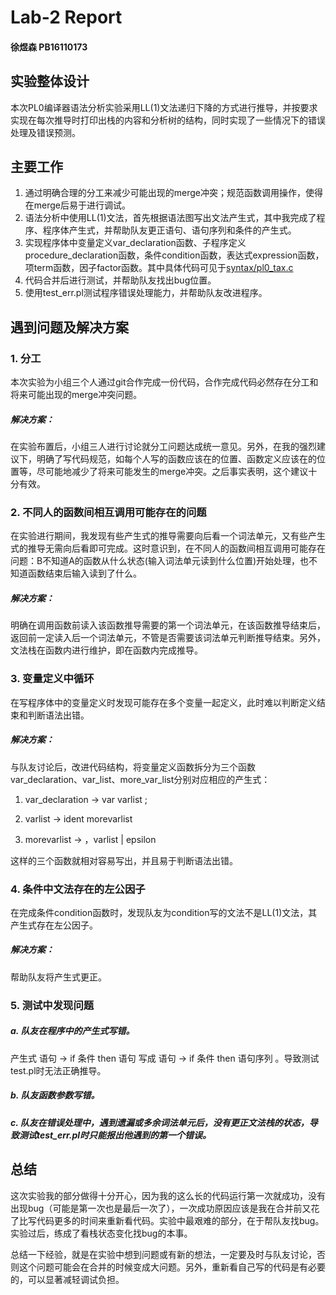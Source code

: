 # Lab-2 Report

#### 徐煜森 PB16110173



## 实验整体设计

本次PL0编译器语法分析实验采用LL(1)文法递归下降的方式进行推导，并按要求实现在每次推导时打印出栈的内容和分析树的结构，同时实现了一些情况下的错误处理及错误预测。



## 主要工作

1. 通过明确合理的分工来减少可能出现的merge冲突；规范函数调用操作，使得在merge后易于进行调试。
2. 语法分析中使用LL(1)文法，首先根据语法图写出文法产生式，其中我完成了程序、程序体产生式，并帮助队友更正语句、语句序列和条件的产生式。
3. 实现程序体中变量定义var_declaration函数、子程序定义procedure_declaration函数，条件condition函数，表达式expression函数，项term函数，因子factor函数。其中具体代码可见于[syntax/pl0_tax.c](http://210.45.114.146:880/G_PB16110675/pl0compiler/blob/xuyusen-lab-2/syntax/pl0_tax.c)
4. 代码合并后进行测试，并帮助队友找出bug位置。
5. 使用test_err.pl测试程序错误处理能力，并帮助队友改进程序。



## 遇到问题及解决方案

### 1. 分工

本次实验为小组三个人通过git合作完成一份代码，合作完成代码必然存在分工和将来可能出现的merge冲突问题。

##### 解决方案：

在实验布置后，小组三人进行讨论就分工问题达成统一意见。另外，在我的强烈建议下，明确了写代码规范，如每个人写的函数应该在的位置、函数定义应该在的位置等，尽可能地减少了将来可能发生的merge冲突。之后事实表明，这个建议十分有效。



### 2. 不同人的函数间相互调用可能存在的问题

在实验进行期间，我发现有些产生式的推导需要向后看一个词法单元，又有些产生式的推导无需向后看即可完成。这时意识到，在不同人的函数间相互调用可能存在问题：B不知道A的函数从什么状态(输入词法单元读到什么位置)开始处理，也不知道函数结束后输入读到了什么。

##### 解决方案：

明确在调用函数前读入该函数推导需要的第一个词法单元，在该函数推导结束后，返回前一定读入后一个词法单元，不管是否需要该词法单元判断推导结束。另外，文法栈在函数内进行维护，即在函数内完成推导。



### 3. 变量定义中循环

在写程序体中的变量定义时发现可能存在多个变量一起定义，此时难以判断定义结束和判断语法出错。

##### 解决方案：

与队友讨论后，改进代码结构，将变量定义函数拆分为三个函数var_declaration、var_list、more_var_list分别对应相应的产生式：

1. var_declaration -> var varlist ;
2. varlist -> ident morevarlist

3. morevarlist -> ，varlist  |  epsilon

这样的三个函数就相对容易写出，并且易于判断语法出错。



### 4. 条件中文法存在的左公因子

在完成条件condition函数时，发现队友为condition写的文法不是LL(1)文法，其产生式存在左公因子。

##### 解决方案：

帮助队友将产生式更正。



### 5. 测试中发现问题

##### a. 队友在程序中的产生式写错。

产生式 语句 -> if 条件 then 语句 写成 语句 -> if 条件 then 语句序列 。导致测试test.pl时无法正确推导。

##### b. 队友函数参数写错。

##### c. 队友在错误处理中，遇到遗漏或多余词法单元后，没有更正文法栈的状态，导致测试test_err.pl时只能报出他遇到的第一个错误。



## 总结

这次实验我的部分做得十分开心，因为我的这么长的代码运行第一次就成功，没有出现bug（可能是第一次也是最后一次了），一次成功原因应该是我在合并前又花了比写代码更多的时间来重新看代码。实验中最艰难的部分，在于帮队友找bug。实验过后，练成了看栈状态变化找bug的本事。

总结一下经验，就是在实验中想到问题或有新的想法，一定要及时与队友讨论，否则这个问题可能会在合并的时候变成大问题。另外，重新看自己写的代码是有必要的，可以显著减轻调试负担。
